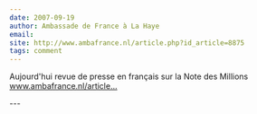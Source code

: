 ```yaml
---
date: 2007-09-19
author: Ambassade de France à La Haye
email: 
site: http://www.ambafrance.nl/article.php?id_article=8875
tags: comment
---
```


<p>Aujourd'hui revue de presse en français sur la  Note des Millions<br />
<a href="http://www.ambafrance.nl/article.php?id_article=8875" title="http://www.ambafrance.nl/article.php?id_article=8875" rel="nofollow">www.ambafrance.nl/article...</a></p>
---